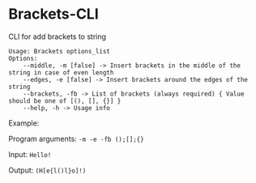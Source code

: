 # Brackets-CLI
CLI for add brackets to string

```
Usage: Brackets options_list
Options: 
    --middle, -m [false] -> Insert brackets in the middle of the string in case of even length 
    --edges, -e [false] -> Insert brackets around the edges of the string 
    --brackets, -fb -> List of brackets (always required) { Value should be one of [(), [], {}] }
    --help, -h -> Usage info 
```

Example:

Program arguments:
`-m -e -fb ();[];{}`

Input: 
`Hello!`

Output:
`(H[e{l()l}o]!)`

